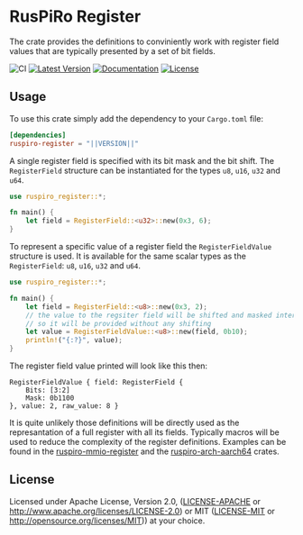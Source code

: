 # RusPiRo Register

The crate provides the definitions to conviniently work with register field values that are typically presented by a set of bit fields.

![CI](https://github.com/RusPiRo/ruspiro-register/workflows/CI/badge.svg?branch=development)
[![Latest Version](https://img.shields.io/crates/v/ruspiro-register.svg)](https://crates.io/crates/ruspiro-register)
[![Documentation](https://docs.rs/ruspiro-register/badge.svg)](https://docs.rs/ruspiro-register)
[![License](https://img.shields.io/crates/l/ruspiro-register.svg)](https://github.com/RusPiRo/ruspiro-register#license)

## Usage

To use this crate simply add the dependency to your ``Cargo.toml`` file:

```toml
[dependencies]
ruspiro-register = "||VERSION||"
```

A single register field is specified with its bit mask and the bit shift. The `RegisterField` structure can be instantiated for the types `u8`, `u16`, `u32` and `u64`.

```rust
use ruspiro_register::*;

fn main() {
    let field = RegisterField::<u32>::new(0x3, 6);
}
```

To represent a specific value of a register field the `RegisterFieldValue` structure is used. It is available for the same scalar types as the `RegisterField`: `u8`, `u16`, `u32` and `u64`.

```rust
use ruspiro_register::*;

fn main() {
    let field = RegisterField::<u8>::new(0x3, 2);
    // the value to the regsiter field will be shifted and masked internally
    // so it will be provided without any shifting
    let value = RegisterFieldValue::<u8>::new(field, 0b10);
    println!("{:?}", value);
}
```

The register field value printed will look like this then:

```text
RegisterFieldValue { field: RegisterField {
    Bits: [3:2]
    Mask: 0b1100
}, value: 2, raw_value: 8 }
```

It is quite unlikely those definitions will be directly used as the represantation of a full register with all its fields. Typically macros will be used to reduce the complexity of the register definitions. Examples can be found in the [ruspiro-mmio-register](https://crates.io/crates/ruspiro-mmio-register) and the [ruspiro-arch-aarch64](https://crates.io/crates/ruspiro-arch-aarch64) crates.

## License

Licensed under Apache License, Version 2.0, ([LICENSE-APACHE](LICENSE-APACHE) or http://www.apache.org/licenses/LICENSE-2.0) or MIT ([LICENSE-MIT](LICENSE-MIT) or http://opensource.org/licenses/MIT)) at your choice.

